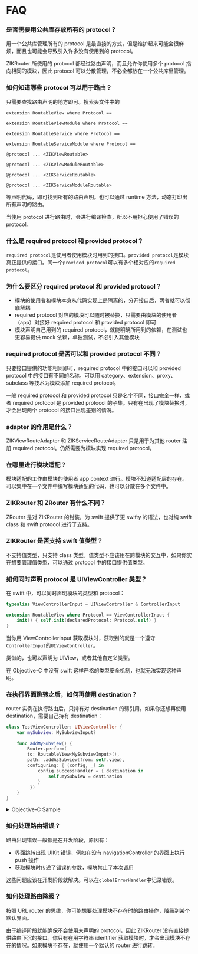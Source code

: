 # FAQ

### 是否需要用公共库存放所有的 protocol？

用一个公共库管理所有的 protocol 是最直接的方式，但是维护起来可能会很麻烦，而且也可能会导致引入许多没有使用到的 protocol。

ZIKRouter 所使用的 protocol 都经过路由声明，而且允许你使用多个 protocol 指向相同的模块，因此 protocol 可以分散管理，不必全都放在一个公共库里管理。

### 如何知道哪些 protocol 可以用于路由？

只需要查找路由声明的地方即可。搜索头文件中的

`extension RoutableView where Protocol ==`

`extension RoutableViewModule where Protocol ==`

`extension RoutableService where Protocol ==`

`extension RoutableServiceModule where Protocol ==`

`@protocol ... <ZIKViewRoutable>`

`@protocol ... <ZIKViewModuleRoutable>`

`@protocol ... <ZIKServiceRoutable>`

`@protocol ... <ZIKServiceModuleRoutable>`

等声明代码，即可找到所有的路由声明。也可以通过 runtime 方法，动态打印出所有声明的路由。

当使用 protocol 进行路由时，会进行编译检查，所以不用担心使用了错误的 protocol。

### 什么是 required protocol 和 provided protocol？

`required protocol`是使用者使用模块时用到的接口。`provided protocol`是模块真正提供的接口。同一个`provided protocol`可以有多个相对应的`required protocol`。

### 为什么要区分 required protocol 和 provided protocol？

* 模块的使用者和模块本身从代码实现上是隔离的，分开接口后，两者就可以彻底解耦
* required protocol 对应的模块可以随时被替换，只需要由模块的使用者（app）对接好 required protocol 和 provided protocol 即可
* 模块声明自己用到的 required protocol，就能明确所用到的依赖，在测试也更容易提供 mock 依赖，单独测试，不必引入其他模块

### required protocol 是否可以和 provided protocol 不同？

只要接口提供的功能相同即可，required protocol 中的接口可以和 provided protocol 中的接口有不同的名称。可以用 category、extension、proxy、subclass 等技术为模块添加 required protocol。

一般 required protocol 和 provided protocol 只是名字不同，接口完全一样，或者 required protocol 是 provided protocol 的子集。只有在出现了模块替换时，才会出现两个 protocol 的接口出现差别的情况。

### adapter 的作用是什么？

ZIKViewRouteAdapter 和 ZIKServiceRouteAdapter 只是用于为其他 router 注册 required protocol。仍然需要为模块实现 required protocol。

### 在哪里进行模块适配？

模块适配的工作由模块的使用者 app context 进行。模块不知道适配层的存在。可以集中在一个文件中编写模块适配的代码，也可以分散在多个文件中。

### ZIKRouter 和 ZRouter 有什么不同？

ZRouter 是对 ZIKRouter 的封装，为 swift 提供了更 swifty 的语法，也对纯 swift class 和 swift protocol 进行了支持。

### ZIKRouter 是否支持 swift 值类型？

不支持值类型，只支持 class 类型。值类型不应该用在跨模块的交互中，如果你实在想要管理值类型，可以通过 protocol 中的接口提供值类型。

### 如何同时声明 protocol 是 UIViewController 类型？

在 swift 中，可以同时声明模块的类型和 protocol：

```swift
typealias ViewControllerInput = UIViewController & ControllerInput

extension RoutableView where Protocol == ViewControllerInput {
    init() { self.init(declaredProtocol: Protocol.self) }
}
```

当你用 ViewControllerInput 获取模块时，获取到的就是一个遵守`ControllerInput`的`UIViewController`。

类似的，也可以声明为 UIView，或者其他自定义类型。

在 Objective-C 中没有 swift 这样严格的类型安全机制，也就无法实现这种声明。

### 在执行界面跳转之后，如何再使用 destination？

router 实例在执行路由后，只持有对 destination 的弱引用。如果你还想再使用 destination，需要自己持有 destination：

```swift
class TestViewController: UIViewController {
	var mySubview: MySubviewInput?
	
	func addMySubview() {
        Router.perform(
        to: RoutableView<MySubviewInput>(),
        path: .addAsSubview(from: self.view),
        configuring: { (config, _) in
            config.successHandler = { destination in
                self.mySubview = destination
            }
    	 })
	}
}
```

<details><summary>Objective-C Sample</summary>
  
```objectivec
@interface TestViewController: UIViewController
@property (nonatomic, strong) UIView<MySubviewInput> *mySubview;
@end
@implementation TestViewController

- (void)addMySubview {
    [ZIKRouterToView(MySubviewInput) performPath:ZIKViewRoutePath.addAsSubviewFrom(self.view) configuring:^(ZIKViewRouteConfiguration *config) {
        config.successHandler = ^(id<MySubviewInput> destination) {
            self.mySubview = destination;
        };
    }];
}

@end
```

</details>

### 如何处理路由错误？

路由出现错误一般都是在开发阶段，原因有：

* 界面跳转出现 UIKit 错误，例如在没有 navigationController 的界面上执行 push 操作
* 获取模块时传递了错误的参数，模块禁止了本次调用

这些问题应该在开发阶段就解决。可以在`globalErrorHandler`中记录错误。

### 如何处理路由降级？

按照 URL router 的思维，你可能想要处理模块不存在时的路由操作，降级到某个默认界面。

由于编译阶段就能确保不会使用未声明的 protocol，因此 ZIKRouter 没有直接提供路由下沉的接口。你只有在用字符串 identifier 获取模块时，才会出现模块不存在的情况。如果模块不存在，就使用一个默认的 router 进行跳转。